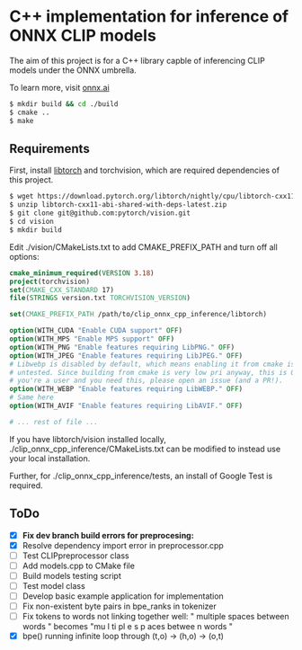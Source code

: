 # C++ implementation for inference of ONNX CLIP models

The aim of this project is for a C++ library capble of inferencing CLIP models under the ONNX umbrella.

To learn more, visit [onnx.ai](https://onnx.ai)

```bash
$ mkdir build && cd ./build
$ cmake ..
$ make
```

## Requirements

First, install [libtorch](https://pytorch.org/get-started/locally/) and torchvision, which are required dependencies of this project.

```bash
$ wget https://download.pytorch.org/libtorch/nightly/cpu/libtorch-cxx11-abi-shared-with-deps-latest.zip
$ unzip libtorch-cxx11-abi-shared-with-deps-latest.zip
$ git clone git@github.com:pytorch/vision.git
$ cd vision
$ mkdir build
```

Edit ./vision/CMakeLists.txt to add CMAKE_PREFIX_PATH and turn off all options:

```cmake
cmake_minimum_required(VERSION 3.18)
project(torchvision)
set(CMAKE_CXX_STANDARD 17)
file(STRINGS version.txt TORCHVISION_VERSION)

set(CMAKE_PREFIX_PATH /path/to/clip_onnx_cpp_inference/libtorch)

option(WITH_CUDA "Enable CUDA support" OFF)
option(WITH_MPS "Enable MPS support" OFF)
option(WITH_PNG "Enable features requiring LibPNG." OFF)
option(WITH_JPEG "Enable features requiring LibJPEG." OFF)
# Libwebp is disabled by default, which means enabling it from cmake is largely
# untested. Since building from cmake is very low pri anyway, this is OK. If
# you're a user and you need this, please open an issue (and a PR!).
option(WITH_WEBP "Enable features requiring LibWEBP." OFF)
# Same here
option(WITH_AVIF "Enable features requiring LibAVIF." OFF)

# ... rest of file ...
```

If you have libtorch/vision installed locally, ./clip_onnx_cpp_inference/CMakeLists.txt can be modified to instead use your local installation.

Further, for ./clip_onnx_cpp_inference/tests, an install of Google Test is required.

## ToDo

- [x] **Fix dev branch build errors for preprocesing:**
- [x] Resolve dependency import error in preprocessor.cpp
- [ ] Test CLIPpreprocessor class
- [ ] Add models.cpp to CMake file
- [ ] Build models testing script
- [ ] Test model class
- [ ] Develop basic example application for implementation
- [ ] Fix non-existent byte pairs in bpe_ranks in tokenizer
- [ ] Fix tokens to words not linking together well: "  multiple    spaces   between   words  " becomes "mu l ti pl e s p aces betwee n words "
- [x] bpe() running infinite loop through (t,o) -> (h,o) -> (o,t)
